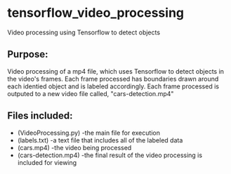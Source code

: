 # tensorflow_video_processing
Video processing using Tensorflow to detect objects

## Purpose:
Video processing of a mp4 file, which uses Tensorflow to detect objects in the video's frames. Each frame processed has boundaries drawn around each identied object and is labeled accordingly. Each frame processed is outputed to a new video file called, "cars-detection.mp4"

## Files included:
- (VideoProcessing.py) -the main file for execution
- (labels.txt) -a text file that includes all of the labeled data
- (cars.mp4) -the video being processed
- (cars-detection.mp4) -the final result of the video processing is included for viewing
